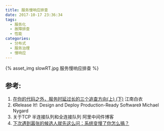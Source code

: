 ```yaml
---
title: 服务慢响应排查
date: 2017-10-17 23:36:34
tags:
  - 服务化
  - 故障排查 
  - 性能
categories:
  - 分布式  
  - 服务治理  
  - 慢响应  
---
```


{% asset_img  slowRT.jpg  服务慢响应排查  %}


## 参考:

1.  [在你的代码之外，服务时延过长的三个追查方向(上) (下)](http://calvin1978.blogcn.com/?p=1661) 江南白衣
2. 《Release It!: Design and Deploy Production-Ready Software》 Michael Nygard
3. 关于TCP 半连接队列和全连接队列 阿里中间件博客
4. [下次遇到嚣张的候选人就先这么问：系统变慢了你怎么搞？](https://mp.weixin.qq.com/s/uUsGwEaK4bomtXfJnW1TTQ)